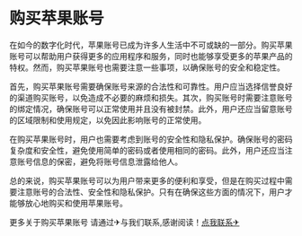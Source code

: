 # 购买苹果账号

在如今的数字化时代，苹果账号已成为许多人生活中不可或缺的一部分。购买苹果账号可以帮助用户获得更多的应用程序和服务，同时也能够享受更多的苹果产品的特权。然而，购买苹果账号也需要注意一些事项，以确保账号的安全和稳定性。

首先，购买苹果账号需要确保账号来源的合法性和可靠性。用户应当选择信誉良好的渠道购买账号，以免造成不必要的麻烦和损失。其次，购买账号时需要注意账号的绑定情况，确保账号可以正常使用并且没有被封禁。此外，用户还应当留意账号的区域限制和使用规定，以免因此影响账号的正常使用。

在购买苹果账号时，用户也需要考虑到账号的安全性和隐私保护。确保账号的密码复杂度和安全性，避免使用简单的密码或者使用相同的密码。此外，用户还应当注意账号信息的保密，避免将账号信息泄露给他人。

总的来说，购买苹果账号可以为用户带来更多的便利和享受，但是在购买过程中需要注意账号的合法性、安全性和隐私保护。只有在确保这些方面的情况下，用户才能够放心地购买和使用苹果账号。

更多关于购买苹果账号 请通过✈与我们联系,感谢阅读！[点我联系✈](https://us.k02.cc)